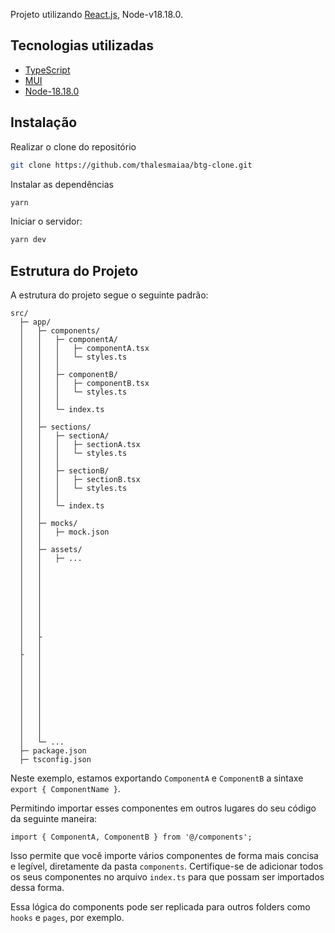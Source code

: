 Projeto utilizando [React.js](https://react.dev/), Node-v18.18.0.

## Tecnologias utilizadas

- [TypeScript](https://www.typescriptlang.org/)
- [MUI](https://mui.com/)
- [Node-18.18.0](https://nodejs.org/en)

## Instalação

Realizar o clone do repositório

```bash
git clone https://github.com/thalesmaiaa/btg-clone.git
```

Instalar as dependências

```bash
yarn
```

Iniciar o servidor:

```bash
yarn dev
```

## Estrutura do Projeto

A estrutura do projeto segue o seguinte padrão:

```
src/
  ├─ app/
  │   ├─ components/
  │   │   ├─ componentA/
  │   │   │   ├─ componentA.tsx
  │   │   │   └─ styles.ts
  │   │   │
  │   │   ├─ componentB/
  │   │   │   ├─ componentB.tsx
  │   │   │   └─ styles.ts
  │   │   │
  │   │   └─ index.ts
  │   │
  │   ├─ sections/
  │   │   ├─ sectionA/
  │   │   │   ├─ sectionA.tsx
  │   │   │   └─ styles.ts
  │   │   │
  │   │   ├─ sectionB/
  │   │   │   ├─ sectionB.tsx
  │   │   │   └─ styles.ts
  │   │   │
  │   │   └─ index.ts
  │   │
  │   ├─ mocks/
  │   │   ├─ mock.json
  │   │
  │   ├─ assets/
  │   │   ├─ ...
  │   │
  │   │
  │   │
  │   │
  │   │
  │   │
  │   │
  │   │
  │   ├
  │   │
  ├   │
  │   │
  │   │
  │   │
  │   │
  │   │
  │   │
  │   │
  │   │
  │   │
  │   └─ ...
  ├─ package.json
  ├─ tsconfig.json
```

Neste exemplo, estamos exportando `ComponentA` e `ComponentB` a sintaxe `export { ComponentName }`.

Permitindo importar esses componentes em outros lugares do seu código da seguinte maneira:

```tsx
import { ComponentA, ComponentB } from '@/components';
```

Isso permite que você importe vários componentes de forma mais concisa e legível, diretamente da pasta `components`. Certifique-se de adicionar todos os seus componentes no arquivo `index.ts` para que possam ser importados dessa forma.

Essa lógica do components pode ser replicada para outros folders como `hooks` e `pages`, por exemplo.
